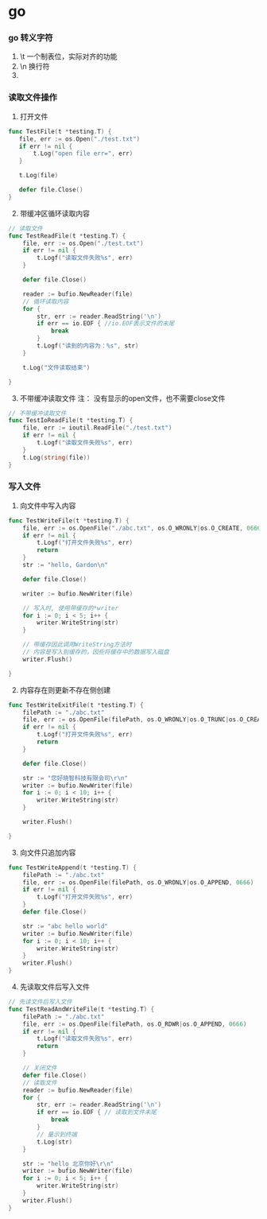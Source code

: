 # go

### go 转义字符
1. \t 一个制表位，实际对齐的功能
2. \n 换行符
3. 

<!-- ### 文件操作


 wget https://dl.google.com/go/go1.17.5.linux-amd64.tar.gz


 wget https://dl.google.com/go/go1.20.10.linux-amd64.tar.gz -->

 ### 读取文件操作
 1. 打开文件

 ```go
 func TestFile(t *testing.T) {
	file, err := os.Open("./test.txt")
	if err != nil {
		t.Log("open file err=", err)
	}

	t.Log(file)

	defer file.Close()
}
```

2. 带缓冲区循环读取内容 

```go
// 读取文件
func TestReadFile(t *testing.T) {
	file, err := os.Open("./test.txt")
	if err != nil {
		t.Logf("读取文件失败%s", err)
	}

	defer file.Close()

	reader := bufio.NewReader(file)
	// 循环读取内容
	for {
		str, err := reader.ReadString('\n')
		if err == io.EOF { //io.EOF表示文件的未尾
			break
		}
		t.Logf("读到的内容为：%s", str)
	}

	t.Log("文件读取结束")

}

```
3. 不带缓冲读取文件
注： 没有显示的open文件，也不需要close文件

```go
// 不带缓冲读取文件
func TestIoReadFile(t *testing.T) {
	file, err := ioutil.ReadFile("./test.txt")
	if err != nil {
		t.Logf("读取文件失败%s", err)
	}
	t.Log(string(file))
}

```
### 写入文件
1. 向文件中写入内容
```go
func TestWriteFile(t *testing.T) {
	file, err := os.OpenFile("./abc.txt", os.O_WRONLY|os.O_CREATE, 0666)
	if err != nil {
		t.Logf("打开文件失败%s", err)
		return
	}
	str := "hello, Gardon\n"

	defer file.Close()

	writer := bufio.NewWriter(file)

	// 写入时, 使用带缓存的*writer
	for i := 0; i < 5; i++ {
		writer.WriteString(str)
	}

	// 带缓存因此调用WriteString方法时
	// 内容是写入到缓存的，因些将缓存中的数据写入磁盘
	writer.Flush()

}

```
2. 内容存在则更新不存在侧创建
```go
func TestWriteExitFile(t *testing.T) {
	filePath := "./abc.txt"
	file, err := os.OpenFile(filePath, os.O_WRONLY|os.O_TRUNC|os.O_CREATE, 0666)
	if err != nil {
		t.Logf("打开文件失败%s", err)
		return
	}

	defer file.Close()

	str := "您好晓智科技有限会司\r\n"
	writer := bufio.NewWriter(file)
	for i := 0; i < 10; i++ {
		writer.WriteString(str)
	}

	writer.Flush()

}
```
3. 向文件只追加内容

```go
func TestWriteAppend(t *testing.T) {
	filePath := "./abc.txt"
	file, err := os.OpenFile(filePath, os.O_WRONLY|os.O_APPEND, 0666)
	if err != nil {
		t.Logf("打开文件失败%s", err)
	}
	defer file.Close()

	str := "abc hello world"
	writer := bufio.NewWriter(file)
	for i := 0; i < 10; i++ {
		writer.WriteString(str)
	}
	writer.Flush()
}
```
4. 先读取文件后写入文件
```go
// 先读文件后写入文件
func TestReadAndWriteFile(t *testing.T) {
	filePath := "./abc.txt"
	file, err := os.OpenFile(filePath, os.O_RDWR|os.O_APPEND, 0666)
	if err != nil {
		t.Logf("读取文件失败%s", err)
		return
	}

	// 关闭文件
	defer file.Close()
	// 读取文件
	reader := bufio.NewReader(file)
	for {
		str, err := reader.ReadString('\n')
		if err == io.EOF { // 读取到文件未尾
			break
		}
		// 量示到终端
		t.Log(str)
	}

	str := "hello 北京你好\r\n"
	writer := bufio.NewWriter(file)
	for i := 0; i < 5; i++ {
		writer.WriteString(str)
	}
	writer.Flush()
}

```


